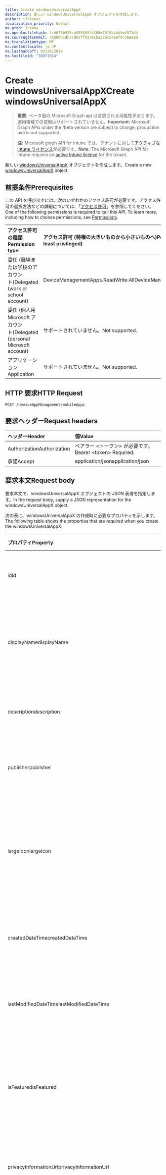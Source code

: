 ```yaml
---
title: Create windowsUniversalAppX
description: 新しい windowsUniversalAppX オブジェクトを作成します。
author: tfitzmac
localization_priority: Normal
ms.prod: Intune
ms.openlocfilehash: fc6678b950ca5894b5fd480e74f8a4ab4ed371dd
ms.sourcegitcommit: 7b98b61db7cdbaff037e1b222ac58eef4c5bee89
ms.translationtype: MT
ms.contentlocale: ja-JP
ms.lasthandoff: 03/29/2019
ms.locfileid: "30971564"
---
```

# <a name="create-windowsuniversalappx"></a><span data-ttu-id="7d8f6-103">Create windowsUniversalAppX</span><span class="sxs-lookup"><span data-stu-id="7d8f6-103">Create windowsUniversalAppX</span></span>

> <span data-ttu-id="7d8f6-104">**重要:** ベータ版の Microsoft Graph api は変更される可能性があります。運用環境での使用はサポートされていません。</span><span class="sxs-lookup"><span data-stu-id="7d8f6-104">**Important:** Microsoft Graph APIs under the /beta version are subject to change; production use is not supported.</span></span>

> <span data-ttu-id="7d8f6-105">**注:** Microsoft graph API for Intune では、テナントに対して[アクティブな intune ライセンス](https://go.microsoft.com/fwlink/?linkid=839381)が必要です。</span><span class="sxs-lookup"><span data-stu-id="7d8f6-105">**Note:** The Microsoft Graph API for Intune requires an [active Intune license](https://go.microsoft.com/fwlink/?linkid=839381) for the tenant.</span></span>

<span data-ttu-id="7d8f6-106">新しい [windowsUniversalAppX](../resources/intune-apps-windowsuniversalappx.md) オブジェクトを作成します。</span><span class="sxs-lookup"><span data-stu-id="7d8f6-106">Create a new [windowsUniversalAppX](../resources/intune-apps-windowsuniversalappx.md) object.</span></span>

## <a name="prerequisites"></a><span data-ttu-id="7d8f6-107">前提条件</span><span class="sxs-lookup"><span data-stu-id="7d8f6-107">Prerequisites</span></span>
<span data-ttu-id="7d8f6-p101">この API を呼び出すには、次のいずれかのアクセス許可が必要です。アクセス許可の選択方法などの詳細については、「[アクセス許可](/graph/permissions-reference)」を参照してください。</span><span class="sxs-lookup"><span data-stu-id="7d8f6-p101">One of the following permissions is required to call this API. To learn more, including how to choose permissions, see [Permissions](/graph/permissions-reference).</span></span>

|<span data-ttu-id="7d8f6-110">アクセス許可の種類</span><span class="sxs-lookup"><span data-stu-id="7d8f6-110">Permission type</span></span>|<span data-ttu-id="7d8f6-111">アクセス許可 (特権の大きいものから小さいものへ)</span><span class="sxs-lookup"><span data-stu-id="7d8f6-111">Permissions (from most to least privileged)</span></span>|
|:---|:---|
|<span data-ttu-id="7d8f6-112">委任 (職場または学校のアカウント)</span><span class="sxs-lookup"><span data-stu-id="7d8f6-112">Delegated (work or school account)</span></span>|<span data-ttu-id="7d8f6-113">DeviceManagementApps.ReadWrite.All</span><span class="sxs-lookup"><span data-stu-id="7d8f6-113">DeviceManagementApps.ReadWrite.All</span></span>|
|<span data-ttu-id="7d8f6-114">委任 (個人用 Microsoft アカウント)</span><span class="sxs-lookup"><span data-stu-id="7d8f6-114">Delegated (personal Microsoft account)</span></span>|<span data-ttu-id="7d8f6-115">サポートされていません。</span><span class="sxs-lookup"><span data-stu-id="7d8f6-115">Not supported.</span></span>|
|<span data-ttu-id="7d8f6-116">アプリケーション</span><span class="sxs-lookup"><span data-stu-id="7d8f6-116">Application</span></span>|<span data-ttu-id="7d8f6-117">サポートされていません。</span><span class="sxs-lookup"><span data-stu-id="7d8f6-117">Not supported.</span></span>|

## <a name="http-request"></a><span data-ttu-id="7d8f6-118">HTTP 要求</span><span class="sxs-lookup"><span data-stu-id="7d8f6-118">HTTP Request</span></span>
<!-- {
  "blockType": "ignored"
}
-->
``` http
POST /deviceAppManagement/mobileApps
```

## <a name="request-headers"></a><span data-ttu-id="7d8f6-119">要求ヘッダー</span><span class="sxs-lookup"><span data-stu-id="7d8f6-119">Request headers</span></span>
|<span data-ttu-id="7d8f6-120">ヘッダー</span><span class="sxs-lookup"><span data-stu-id="7d8f6-120">Header</span></span>|<span data-ttu-id="7d8f6-121">値</span><span class="sxs-lookup"><span data-stu-id="7d8f6-121">Value</span></span>|
|:---|:---|
|<span data-ttu-id="7d8f6-122">Authorization</span><span class="sxs-lookup"><span data-stu-id="7d8f6-122">Authorization</span></span>|<span data-ttu-id="7d8f6-123">ベアラー &lt;トークン&gt; が必要です。</span><span class="sxs-lookup"><span data-stu-id="7d8f6-123">Bearer &lt;token&gt; Required.</span></span>|
|<span data-ttu-id="7d8f6-124">承諾</span><span class="sxs-lookup"><span data-stu-id="7d8f6-124">Accept</span></span>|<span data-ttu-id="7d8f6-125">application/json</span><span class="sxs-lookup"><span data-stu-id="7d8f6-125">application/json</span></span>|

## <a name="request-body"></a><span data-ttu-id="7d8f6-126">要求本文</span><span class="sxs-lookup"><span data-stu-id="7d8f6-126">Request body</span></span>
<span data-ttu-id="7d8f6-127">要求本文で、windowsUniversalAppX オブジェクトの JSON 表現を指定します。</span><span class="sxs-lookup"><span data-stu-id="7d8f6-127">In the request body, supply a JSON representation for the windowsUniversalAppX object.</span></span>

<span data-ttu-id="7d8f6-128">次の表に、windowsUniversalAppX の作成時に必要なプロパティを示します。</span><span class="sxs-lookup"><span data-stu-id="7d8f6-128">The following table shows the properties that are required when you create the windowsUniversalAppX.</span></span>

|<span data-ttu-id="7d8f6-129">プロパティ</span><span class="sxs-lookup"><span data-stu-id="7d8f6-129">Property</span></span>|<span data-ttu-id="7d8f6-130">型</span><span class="sxs-lookup"><span data-stu-id="7d8f6-130">Type</span></span>|<span data-ttu-id="7d8f6-131">説明</span><span class="sxs-lookup"><span data-stu-id="7d8f6-131">Description</span></span>|
|:---|:---|:---|
|<span data-ttu-id="7d8f6-132">id</span><span class="sxs-lookup"><span data-stu-id="7d8f6-132">id</span></span>|<span data-ttu-id="7d8f6-133">文字列型 (String)</span><span class="sxs-lookup"><span data-stu-id="7d8f6-133">String</span></span>|<span data-ttu-id="7d8f6-134">エンティティのキー。</span><span class="sxs-lookup"><span data-stu-id="7d8f6-134">Key of the entity.</span></span> <span data-ttu-id="7d8f6-135">[mobileApp](../resources/intune-apps-mobileapp.md) から継承します</span><span class="sxs-lookup"><span data-stu-id="7d8f6-135">Inherited from [mobileApp](../resources/intune-apps-mobileapp.md)</span></span>|
|<span data-ttu-id="7d8f6-136">displayName</span><span class="sxs-lookup"><span data-stu-id="7d8f6-136">displayName</span></span>|<span data-ttu-id="7d8f6-137">String</span><span class="sxs-lookup"><span data-stu-id="7d8f6-137">String</span></span>|<span data-ttu-id="7d8f6-138">管理者が提供またはインポートしたアプリのタイトル。</span><span class="sxs-lookup"><span data-stu-id="7d8f6-138">The admin provided or imported title of the app.</span></span> <span data-ttu-id="7d8f6-139">[mobileApp](../resources/intune-apps-mobileapp.md) から継承します</span><span class="sxs-lookup"><span data-stu-id="7d8f6-139">Inherited from [mobileApp](../resources/intune-apps-mobileapp.md)</span></span>|
|<span data-ttu-id="7d8f6-140">description</span><span class="sxs-lookup"><span data-stu-id="7d8f6-140">description</span></span>|<span data-ttu-id="7d8f6-141">String</span><span class="sxs-lookup"><span data-stu-id="7d8f6-141">String</span></span>|<span data-ttu-id="7d8f6-142">アプリの説明。</span><span class="sxs-lookup"><span data-stu-id="7d8f6-142">The description of the app.</span></span> <span data-ttu-id="7d8f6-143">[mobileApp](../resources/intune-apps-mobileapp.md) から継承します</span><span class="sxs-lookup"><span data-stu-id="7d8f6-143">Inherited from [mobileApp](../resources/intune-apps-mobileapp.md)</span></span>|
|<span data-ttu-id="7d8f6-144">publisher</span><span class="sxs-lookup"><span data-stu-id="7d8f6-144">publisher</span></span>|<span data-ttu-id="7d8f6-145">String</span><span class="sxs-lookup"><span data-stu-id="7d8f6-145">String</span></span>|<span data-ttu-id="7d8f6-146">アプリの発行元。</span><span class="sxs-lookup"><span data-stu-id="7d8f6-146">The publisher of the app.</span></span> <span data-ttu-id="7d8f6-147">[mobileApp](../resources/intune-apps-mobileapp.md) から継承します</span><span class="sxs-lookup"><span data-stu-id="7d8f6-147">Inherited from [mobileApp](../resources/intune-apps-mobileapp.md)</span></span>|
|<span data-ttu-id="7d8f6-148">largeIcon</span><span class="sxs-lookup"><span data-stu-id="7d8f6-148">largeIcon</span></span>|[<span data-ttu-id="7d8f6-149">mimeContent</span><span class="sxs-lookup"><span data-stu-id="7d8f6-149">mimeContent</span></span>](../resources/intune-shared-mimecontent.md)|<span data-ttu-id="7d8f6-150">アプリの詳細に表示され、アイコンのアップロードに使用される大きいアイコン。</span><span class="sxs-lookup"><span data-stu-id="7d8f6-150">The large icon, to be displayed in the app details and used for upload of the icon.</span></span> <span data-ttu-id="7d8f6-151">[mobileApp](../resources/intune-apps-mobileapp.md) から継承します</span><span class="sxs-lookup"><span data-stu-id="7d8f6-151">Inherited from [mobileApp](../resources/intune-apps-mobileapp.md)</span></span>|
|<span data-ttu-id="7d8f6-152">createdDateTime</span><span class="sxs-lookup"><span data-stu-id="7d8f6-152">createdDateTime</span></span>|<span data-ttu-id="7d8f6-153">DateTimeOffset</span><span class="sxs-lookup"><span data-stu-id="7d8f6-153">DateTimeOffset</span></span>|<span data-ttu-id="7d8f6-154">アプリが作成された日時。</span><span class="sxs-lookup"><span data-stu-id="7d8f6-154">The date and time the app was created.</span></span> <span data-ttu-id="7d8f6-155">[mobileApp](../resources/intune-apps-mobileapp.md) から継承します</span><span class="sxs-lookup"><span data-stu-id="7d8f6-155">Inherited from [mobileApp](../resources/intune-apps-mobileapp.md)</span></span>|
|<span data-ttu-id="7d8f6-156">lastModifiedDateTime</span><span class="sxs-lookup"><span data-stu-id="7d8f6-156">lastModifiedDateTime</span></span>|<span data-ttu-id="7d8f6-157">DateTimeOffset</span><span class="sxs-lookup"><span data-stu-id="7d8f6-157">DateTimeOffset</span></span>|<span data-ttu-id="7d8f6-158">アプリが最後に変更された日時。</span><span class="sxs-lookup"><span data-stu-id="7d8f6-158">The date and time the app was last modified.</span></span> <span data-ttu-id="7d8f6-159">[mobileApp](../resources/intune-apps-mobileapp.md) から継承します</span><span class="sxs-lookup"><span data-stu-id="7d8f6-159">Inherited from [mobileApp](../resources/intune-apps-mobileapp.md)</span></span>|
|<span data-ttu-id="7d8f6-160">isFeatured</span><span class="sxs-lookup"><span data-stu-id="7d8f6-160">isFeatured</span></span>|<span data-ttu-id="7d8f6-161">Boolean</span><span class="sxs-lookup"><span data-stu-id="7d8f6-161">Boolean</span></span>|<span data-ttu-id="7d8f6-162">アプリが管理者のおすすめとしてマークされたかどうかを示す値。[mobileApp](../resources/intune-apps-mobileapp.md) から継承します</span><span class="sxs-lookup"><span data-stu-id="7d8f6-162">The value indicating whether the app is marked as featured by the admin. Inherited from [mobileApp](../resources/intune-apps-mobileapp.md)</span></span>|
|<span data-ttu-id="7d8f6-163">privacyInformationUrl</span><span class="sxs-lookup"><span data-stu-id="7d8f6-163">privacyInformationUrl</span></span>|<span data-ttu-id="7d8f6-164">String</span><span class="sxs-lookup"><span data-stu-id="7d8f6-164">String</span></span>|<span data-ttu-id="7d8f6-165">プライバシーに関する声明の URL。</span><span class="sxs-lookup"><span data-stu-id="7d8f6-165">The privacy statement Url.</span></span> <span data-ttu-id="7d8f6-166">[mobileApp](../resources/intune-apps-mobileapp.md) から継承します</span><span class="sxs-lookup"><span data-stu-id="7d8f6-166">Inherited from [mobileApp](../resources/intune-apps-mobileapp.md)</span></span>|
|<span data-ttu-id="7d8f6-167">informationUrl</span><span class="sxs-lookup"><span data-stu-id="7d8f6-167">informationUrl</span></span>|<span data-ttu-id="7d8f6-168">String</span><span class="sxs-lookup"><span data-stu-id="7d8f6-168">String</span></span>|<span data-ttu-id="7d8f6-169">詳細情報の URL。</span><span class="sxs-lookup"><span data-stu-id="7d8f6-169">The more information Url.</span></span> <span data-ttu-id="7d8f6-170">[mobileApp](../resources/intune-apps-mobileapp.md) から継承します</span><span class="sxs-lookup"><span data-stu-id="7d8f6-170">Inherited from [mobileApp](../resources/intune-apps-mobileapp.md)</span></span>|
|<span data-ttu-id="7d8f6-171">owner</span><span class="sxs-lookup"><span data-stu-id="7d8f6-171">owner</span></span>|<span data-ttu-id="7d8f6-172">String</span><span class="sxs-lookup"><span data-stu-id="7d8f6-172">String</span></span>|<span data-ttu-id="7d8f6-173">アプリの所有者。</span><span class="sxs-lookup"><span data-stu-id="7d8f6-173">The owner of the app.</span></span> <span data-ttu-id="7d8f6-174">[mobileApp](../resources/intune-apps-mobileapp.md) から継承します</span><span class="sxs-lookup"><span data-stu-id="7d8f6-174">Inherited from [mobileApp](../resources/intune-apps-mobileapp.md)</span></span>|
|<span data-ttu-id="7d8f6-175">developer</span><span class="sxs-lookup"><span data-stu-id="7d8f6-175">developer</span></span>|<span data-ttu-id="7d8f6-176">String</span><span class="sxs-lookup"><span data-stu-id="7d8f6-176">String</span></span>|<span data-ttu-id="7d8f6-177">アプリの開発者。</span><span class="sxs-lookup"><span data-stu-id="7d8f6-177">The developer of the app.</span></span> <span data-ttu-id="7d8f6-178">[mobileApp](../resources/intune-apps-mobileapp.md) から継承します</span><span class="sxs-lookup"><span data-stu-id="7d8f6-178">Inherited from [mobileApp](../resources/intune-apps-mobileapp.md)</span></span>|
|<span data-ttu-id="7d8f6-179">notes</span><span class="sxs-lookup"><span data-stu-id="7d8f6-179">notes</span></span>|<span data-ttu-id="7d8f6-180">String</span><span class="sxs-lookup"><span data-stu-id="7d8f6-180">String</span></span>|<span data-ttu-id="7d8f6-181">アプリ用のメモ。</span><span class="sxs-lookup"><span data-stu-id="7d8f6-181">Notes for the app.</span></span> <span data-ttu-id="7d8f6-182">[mobileApp](../resources/intune-apps-mobileapp.md) から継承します</span><span class="sxs-lookup"><span data-stu-id="7d8f6-182">Inherited from [mobileApp](../resources/intune-apps-mobileapp.md)</span></span>|
|<span data-ttu-id="7d8f6-183">uploadState</span><span class="sxs-lookup"><span data-stu-id="7d8f6-183">uploadState</span></span>|<span data-ttu-id="7d8f6-184">Int32</span><span class="sxs-lookup"><span data-stu-id="7d8f6-184">Int32</span></span>|<span data-ttu-id="7d8f6-185">アップロード状態。</span><span class="sxs-lookup"><span data-stu-id="7d8f6-185">The upload state.</span></span> <span data-ttu-id="7d8f6-186">[mobileApp](../resources/intune-apps-mobileapp.md) から継承します</span><span class="sxs-lookup"><span data-stu-id="7d8f6-186">Inherited from [mobileApp](../resources/intune-apps-mobileapp.md)</span></span>|
|<span data-ttu-id="7d8f6-187">publishingState</span><span class="sxs-lookup"><span data-stu-id="7d8f6-187">publishingState</span></span>|[<span data-ttu-id="7d8f6-188">mobileAppPublishingState</span><span class="sxs-lookup"><span data-stu-id="7d8f6-188">mobileAppPublishingState</span></span>](../resources/intune-apps-mobileapppublishingstate.md)|<span data-ttu-id="7d8f6-189">アプリの発行の状態。</span><span class="sxs-lookup"><span data-stu-id="7d8f6-189">The publishing state for the app.</span></span> <span data-ttu-id="7d8f6-190">アプリが発行されていない限り、アプリを割り当てることができません。</span><span class="sxs-lookup"><span data-stu-id="7d8f6-190">The app cannot be assigned unless the app is published.</span></span> <span data-ttu-id="7d8f6-191">[mobileApp](../resources/intune-apps-mobileapp.md)から継承されます。</span><span class="sxs-lookup"><span data-stu-id="7d8f6-191">Inherited from [mobileApp](../resources/intune-apps-mobileapp.md).</span></span> <span data-ttu-id="7d8f6-192">使用可能な値は、`notPublished`、`processing`、`published` です。</span><span class="sxs-lookup"><span data-stu-id="7d8f6-192">Possible values are: `notPublished`, `processing`, `published`.</span></span>|
|<span data-ttu-id="7d8f6-193">isAssigned</span><span class="sxs-lookup"><span data-stu-id="7d8f6-193">isAssigned</span></span>|<span data-ttu-id="7d8f6-194">Boolean</span><span class="sxs-lookup"><span data-stu-id="7d8f6-194">Boolean</span></span>|<span data-ttu-id="7d8f6-195">アプリが少なくとも1つのグループに割り当てられているかどうかを示す値。</span><span class="sxs-lookup"><span data-stu-id="7d8f6-195">The value indicating whether the app is assigned to at least one group.</span></span> <span data-ttu-id="7d8f6-196">[mobileApp](../resources/intune-apps-mobileapp.md) から継承します</span><span class="sxs-lookup"><span data-stu-id="7d8f6-196">Inherited from [mobileApp](../resources/intune-apps-mobileapp.md)</span></span>|
|<span data-ttu-id="7d8f6-197">roleScopeTagIds</span><span class="sxs-lookup"><span data-stu-id="7d8f6-197">roleScopeTagIds</span></span>|<span data-ttu-id="7d8f6-198">String collection</span><span class="sxs-lookup"><span data-stu-id="7d8f6-198">String collection</span></span>|<span data-ttu-id="7d8f6-199">このモバイルアプリの範囲タグ id のリスト。</span><span class="sxs-lookup"><span data-stu-id="7d8f6-199">List of scope tag ids for this mobile app.</span></span> <span data-ttu-id="7d8f6-200">[mobileApp](../resources/intune-apps-mobileapp.md) から継承します</span><span class="sxs-lookup"><span data-stu-id="7d8f6-200">Inherited from [mobileApp](../resources/intune-apps-mobileapp.md)</span></span>|
|<span data-ttu-id="7d8f6-201">committedContentVersion</span><span class="sxs-lookup"><span data-stu-id="7d8f6-201">committedContentVersion</span></span>|<span data-ttu-id="7d8f6-202">String</span><span class="sxs-lookup"><span data-stu-id="7d8f6-202">String</span></span>|<span data-ttu-id="7d8f6-203">内部にコミットされたコンテンツのバージョン。</span><span class="sxs-lookup"><span data-stu-id="7d8f6-203">The internal committed content version.</span></span> <span data-ttu-id="7d8f6-204">[mobileLobApp](../resources/intune-apps-mobilelobapp.md) から継承します</span><span class="sxs-lookup"><span data-stu-id="7d8f6-204">Inherited from [mobileLobApp](../resources/intune-apps-mobilelobapp.md)</span></span>|
|<span data-ttu-id="7d8f6-205">fileName</span><span class="sxs-lookup"><span data-stu-id="7d8f6-205">fileName</span></span>|<span data-ttu-id="7d8f6-206">文字列型 (String)</span><span class="sxs-lookup"><span data-stu-id="7d8f6-206">String</span></span>|<span data-ttu-id="7d8f6-207">メインの LOB アプリケーションのファイル名。</span><span class="sxs-lookup"><span data-stu-id="7d8f6-207">The name of the main Lob application file.</span></span> <span data-ttu-id="7d8f6-208">[mobileLobApp](../resources/intune-apps-mobilelobapp.md) から継承します</span><span class="sxs-lookup"><span data-stu-id="7d8f6-208">Inherited from [mobileLobApp](../resources/intune-apps-mobilelobapp.md)</span></span>|
|<span data-ttu-id="7d8f6-209">size</span><span class="sxs-lookup"><span data-stu-id="7d8f6-209">size</span></span>|<span data-ttu-id="7d8f6-210">Int64</span><span class="sxs-lookup"><span data-stu-id="7d8f6-210">Int64</span></span>|<span data-ttu-id="7d8f6-211">アップロードされたすべてのファイルを含む合計サイズ。</span><span class="sxs-lookup"><span data-stu-id="7d8f6-211">The total size, including all uploaded files.</span></span> <span data-ttu-id="7d8f6-212">[mobileLobApp](../resources/intune-apps-mobilelobapp.md) から継承します</span><span class="sxs-lookup"><span data-stu-id="7d8f6-212">Inherited from [mobileLobApp](../resources/intune-apps-mobilelobapp.md)</span></span>|
|<span data-ttu-id="7d8f6-213">applicableArchitectures</span><span class="sxs-lookup"><span data-stu-id="7d8f6-213">applicableArchitectures</span></span>|[<span data-ttu-id="7d8f6-214">windowsArchitecture</span><span class="sxs-lookup"><span data-stu-id="7d8f6-214">windowsArchitecture</span></span>](../resources/intune-apps-windowsarchitecture.md)|<span data-ttu-id="7d8f6-215">このアプリを実行できる Windows アーキテクチャ。</span><span class="sxs-lookup"><span data-stu-id="7d8f6-215">The Windows architecture(s) for which this app can run on.</span></span> <span data-ttu-id="7d8f6-216">可能な値は `none`、`x86`、`x64`、`arm`、`neutral`、`arm64` です。</span><span class="sxs-lookup"><span data-stu-id="7d8f6-216">Possible values are: `none`, `x86`, `x64`, `arm`, `neutral`, `arm64`.</span></span>|
|<span data-ttu-id="7d8f6-217">applicableDeviceTypes</span><span class="sxs-lookup"><span data-stu-id="7d8f6-217">applicableDeviceTypes</span></span>|[<span data-ttu-id="7d8f6-218">windowsDeviceType</span><span class="sxs-lookup"><span data-stu-id="7d8f6-218">windowsDeviceType</span></span>](../resources/intune-apps-windowsdevicetype.md)|<span data-ttu-id="7d8f6-219">このアプリを実行できる Windows デバイスの種類。</span><span class="sxs-lookup"><span data-stu-id="7d8f6-219">The Windows device type(s) for which this app can run on.</span></span> <span data-ttu-id="7d8f6-220">可能な値は、`none`、`desktop`、`mobile`、`holographic`、`team` です。</span><span class="sxs-lookup"><span data-stu-id="7d8f6-220">Possible values are: `none`, `desktop`, `mobile`, `holographic`, `team`.</span></span>|
|<span data-ttu-id="7d8f6-221">identityName</span><span class="sxs-lookup"><span data-stu-id="7d8f6-221">identityName</span></span>|<span data-ttu-id="7d8f6-222">String</span><span class="sxs-lookup"><span data-stu-id="7d8f6-222">String</span></span>|<span data-ttu-id="7d8f6-223">ID 名。</span><span class="sxs-lookup"><span data-stu-id="7d8f6-223">The Identity Name.</span></span>|
|<span data-ttu-id="7d8f6-224">identityPublisherHash</span><span class="sxs-lookup"><span data-stu-id="7d8f6-224">identityPublisherHash</span></span>|<span data-ttu-id="7d8f6-225">String</span><span class="sxs-lookup"><span data-stu-id="7d8f6-225">String</span></span>|<span data-ttu-id="7d8f6-226">ID の発行元のハッシュ。</span><span class="sxs-lookup"><span data-stu-id="7d8f6-226">The Identity Publisher Hash.</span></span>|
|<span data-ttu-id="7d8f6-227">identityResourceIdentifier</span><span class="sxs-lookup"><span data-stu-id="7d8f6-227">identityResourceIdentifier</span></span>|<span data-ttu-id="7d8f6-228">String</span><span class="sxs-lookup"><span data-stu-id="7d8f6-228">String</span></span>|<span data-ttu-id="7d8f6-229">ID のリソースの識別子。</span><span class="sxs-lookup"><span data-stu-id="7d8f6-229">The Identity Resource Identifier.</span></span>|
|<span data-ttu-id="7d8f6-230">isBundle</span><span class="sxs-lookup"><span data-stu-id="7d8f6-230">isBundle</span></span>|<span data-ttu-id="7d8f6-231">Boolean</span><span class="sxs-lookup"><span data-stu-id="7d8f6-231">Boolean</span></span>|<span data-ttu-id="7d8f6-232">アプリがバンドルかどうかを指定します。</span><span class="sxs-lookup"><span data-stu-id="7d8f6-232">Whether or not the app is a bundle.</span></span>|
|<span data-ttu-id="7d8f6-233">minimumSupportedOperatingSystem</span><span class="sxs-lookup"><span data-stu-id="7d8f6-233">minimumSupportedOperatingSystem</span></span>|[<span data-ttu-id="7d8f6-234">windowsMinimumOperatingSystem</span><span class="sxs-lookup"><span data-stu-id="7d8f6-234">windowsMinimumOperatingSystem</span></span>](../resources/intune-apps-windowsminimumoperatingsystem.md)|<span data-ttu-id="7d8f6-235">該当するオペレーティング システムの最小の値。</span><span class="sxs-lookup"><span data-stu-id="7d8f6-235">The value for the minimum applicable operating system.</span></span>|
|<span data-ttu-id="7d8f6-236">identityVersion</span><span class="sxs-lookup"><span data-stu-id="7d8f6-236">identityVersion</span></span>|<span data-ttu-id="7d8f6-237">String</span><span class="sxs-lookup"><span data-stu-id="7d8f6-237">String</span></span>|<span data-ttu-id="7d8f6-238">ID のバージョン。</span><span class="sxs-lookup"><span data-stu-id="7d8f6-238">The identity version.</span></span>|



## <a name="response"></a><span data-ttu-id="7d8f6-239">応答</span><span class="sxs-lookup"><span data-stu-id="7d8f6-239">Response</span></span>
<span data-ttu-id="7d8f6-240">成功した場合、このメソッドは `201 Created` 応答コードと、応答本文で [windowsUniversalAppX](../resources/intune-apps-windowsuniversalappx.md) オブジェクトを返します。</span><span class="sxs-lookup"><span data-stu-id="7d8f6-240">If successful, this method returns a `201 Created` response code and a [windowsUniversalAppX](../resources/intune-apps-windowsuniversalappx.md) object in the response body.</span></span>

## <a name="example"></a><span data-ttu-id="7d8f6-241">例</span><span class="sxs-lookup"><span data-stu-id="7d8f6-241">Example</span></span>

### <a name="request"></a><span data-ttu-id="7d8f6-242">要求</span><span class="sxs-lookup"><span data-stu-id="7d8f6-242">Request</span></span>
<span data-ttu-id="7d8f6-243">以下は、要求の例です。</span><span class="sxs-lookup"><span data-stu-id="7d8f6-243">Here is an example of the request.</span></span>
``` http
POST https://graph.microsoft.com/beta/deviceAppManagement/mobileApps
Content-type: application/json
Content-length: 1388

{
  "@odata.type": "#microsoft.graph.windowsUniversalAppX",
  "displayName": "Display Name value",
  "description": "Description value",
  "publisher": "Publisher value",
  "largeIcon": {
    "@odata.type": "microsoft.graph.mimeContent",
    "type": "Type value",
    "value": "dmFsdWU="
  },
  "isFeatured": true,
  "privacyInformationUrl": "https://example.com/privacyInformationUrl/",
  "informationUrl": "https://example.com/informationUrl/",
  "owner": "Owner value",
  "developer": "Developer value",
  "notes": "Notes value",
  "uploadState": 11,
  "publishingState": "processing",
  "isAssigned": true,
  "roleScopeTagIds": [
    "Role Scope Tag Ids value"
  ],
  "committedContentVersion": "Committed Content Version value",
  "fileName": "File Name value",
  "size": 4,
  "applicableArchitectures": "x86",
  "applicableDeviceTypes": "desktop",
  "identityName": "Identity Name value",
  "identityPublisherHash": "Identity Publisher Hash value",
  "identityResourceIdentifier": "Identity Resource Identifier value",
  "isBundle": true,
  "minimumSupportedOperatingSystem": {
    "@odata.type": "microsoft.graph.windowsMinimumOperatingSystem",
    "v8_0": true,
    "v8_1": true,
    "v10_0": true,
    "v10_1607": true,
    "v10_1703": true,
    "v10_1709": true,
    "v10_1803": true
  },
  "identityVersion": "Identity Version value"
}
```

### <a name="response"></a><span data-ttu-id="7d8f6-244">応答</span><span class="sxs-lookup"><span data-stu-id="7d8f6-244">Response</span></span>
<span data-ttu-id="7d8f6-p123">以下は、応答の例です。注:簡潔にするために、ここに示す応答オブジェクトは切り詰められている場合があります。すべてのプロパティは実際の呼び出しから返されます。</span><span class="sxs-lookup"><span data-stu-id="7d8f6-p123">Here is an example of the response. Note: The response object shown here may be truncated for brevity. All of the properties will be returned from an actual call.</span></span>
``` http
HTTP/1.1 201 Created
Content-Type: application/json
Content-Length: 1560

{
  "@odata.type": "#microsoft.graph.windowsUniversalAppX",
  "id": "4bc47eba-7eba-4bc4-ba7e-c44bba7ec44b",
  "displayName": "Display Name value",
  "description": "Description value",
  "publisher": "Publisher value",
  "largeIcon": {
    "@odata.type": "microsoft.graph.mimeContent",
    "type": "Type value",
    "value": "dmFsdWU="
  },
  "createdDateTime": "2017-01-01T00:02:43.5775965-08:00",
  "lastModifiedDateTime": "2017-01-01T00:00:35.1329464-08:00",
  "isFeatured": true,
  "privacyInformationUrl": "https://example.com/privacyInformationUrl/",
  "informationUrl": "https://example.com/informationUrl/",
  "owner": "Owner value",
  "developer": "Developer value",
  "notes": "Notes value",
  "uploadState": 11,
  "publishingState": "processing",
  "isAssigned": true,
  "roleScopeTagIds": [
    "Role Scope Tag Ids value"
  ],
  "committedContentVersion": "Committed Content Version value",
  "fileName": "File Name value",
  "size": 4,
  "applicableArchitectures": "x86",
  "applicableDeviceTypes": "desktop",
  "identityName": "Identity Name value",
  "identityPublisherHash": "Identity Publisher Hash value",
  "identityResourceIdentifier": "Identity Resource Identifier value",
  "isBundle": true,
  "minimumSupportedOperatingSystem": {
    "@odata.type": "microsoft.graph.windowsMinimumOperatingSystem",
    "v8_0": true,
    "v8_1": true,
    "v10_0": true,
    "v10_1607": true,
    "v10_1703": true,
    "v10_1709": true,
    "v10_1803": true
  },
  "identityVersion": "Identity Version value"
}
```




